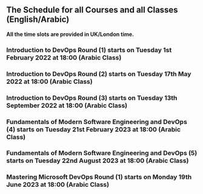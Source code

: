 
## The Schedule for all Courses and all Classes (English/Arabic)

**All the time slots are provided in UK/London time.**

### Introduction to DevOps Round (1) starts on Tuesday 1st February 2022 at 18:00 (Arabic Class)

### Introduction to DevOps Round (2) starts on Tuesday 17th May 2022 at 18:00  (Arabic Class)

### Introduction to DevOps Round (3) starts on Tuesday 13th September 2022 at 18:00 (Arabic Class)

### Fundamentals of Modern Software Engineering and DevOps (4) starts on Tuesday 21st February 2023 at 18:00 (Arabic Class)

### Fundamentals of Modern Software Engineering and DevOps (5) starts on Tuesday 22nd August 2023 at 18:00 (Arabic Class)

### Mastering Microsoft DevOps Round (1) starts on Monday 19th June 2023 at 18:00 (Arabic Class)